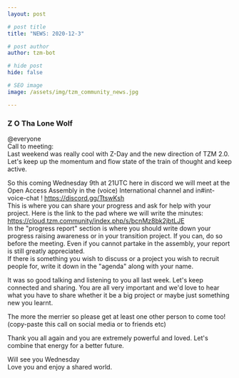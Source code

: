 ```yaml
---
layout: post

# post title
title: "NEWS: 2020-12-3"

# post author
author: tzm-bot

# hide post
hide: false

# SEO image
image: /assets/img/tzm_community_news.jpg

---
```


### Z O Tha Lone Wolf

@​everyone   
Call to meeting:  
Last weekend was really cool with Z-Day and the new direction of TZM 2.0. Let's keep up the momentum and flow state of the train of thought and keep active.  
  
So this coming Wednesday 9th at 21UTC here in discord we will meet at the Open Access Assembly in the (voice) International channel and in#int-voice-chat !  https://discord.gg/TtswKsh  
This is where you can share your progress and ask for help with your project. Here is the link to the pad where we will write the minutes:   
https://cloud.tzm.community/index.php/s/bcnMz8bk2jbtLJE  
In the "progress report" section  is where you should write down your progress raising awareness or in your transition project. If you can, do so before the meeting. Even if you cannot partake in the assembly, your report is still greatly appreciated.   
If there is something you wish to discuss or a project you wish to recruit people for, write it down in the "agenda" along with your name.   
  
It was so good talking and listening to you all last week. Let's keep connected and sharing. You are all very important and we'd love to hear what you have to share whether it be a big project or maybe just something new you learnt.  
  
The more the merrier so please get at least one other person to come too!  
(copy-paste this call on social media or to friends etc)  
  
Thank you all again and you are extremely powerful and loved. Let's combine that energy for a better future.  
  
Will see you Wednesday  
Love you and enjoy a shared world.  


